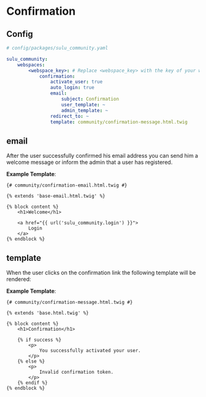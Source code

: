 # Confirmation

## Config

```yml
# config/packages/sulu_community.yaml

sulu_community:
    webspaces:
        <webspace_key>: # Replace <webspace_key> with the key of your webspace
            confirmation: 
                activate_user: true
                auto_login: true
                email:
                    subject: Confirmation
                    user_template: ~
                    admin_template: ~
                redirect_to: ~
                template: community/confirmation-message.html.twig
```

## email

After the user successfully confirmed his email address you can send him a welcome message or inform the admin
that a user has registered.

**Example Template**:

```twig
{# community/confirmation-email.html.twig #}

{% extends 'base-email.html.twig' %}

{% block content %}
    <h1>Welcome</h1>

    <a href="{{ url('sulu_community.login') }}">
        Login
    </a>
{% endblock %}
```

## template

When the user clicks on the confirmation link the following template will be rendered:

**Example Template**:

```twig
{# community/confirmation-message.html.twig #}

{% extends 'base.html.twig' %}

{% block content %}
    <h1>Confirmation</h1>

    {% if success %}
        <p>
            You successfully activated your user.
        </p>
    {% else %}
        <p>
            Invalid confirmation token.
        </p>
    {% endif %}
{% endblock %}
```
